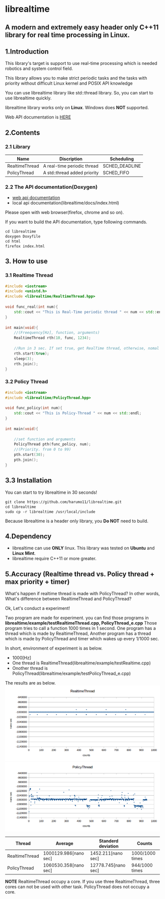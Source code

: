 librealtime
==============
## A modern and extremely easy header only C++11 library for real time processing in Linux.

## 1.Introduction

This library's target is support to use real-time processing which is needed robotics and system control field.

This library allows you to make strict periodic tasks
and the tasks with priority without difficult Linux kernel and POSIX API knowledge

You can use librealtime library like std::thread library.
So, you can start to use librealtime quickly.

librealtime library works only on **Linux**. Windows does **NOT** supported.

Web API documentation is [HERE](https://harumo11.github.io/librealtime/)


## 2.Contents

### 2.1 Library
|Name|Discription|Scheduling|
|----|-----------|----------|
|RealtimeThread|A real-time periodic thread|SCHED_DEADLINE|
|PolicyThread|A std::thread added priority|SCHED_FIFO|

### 2.2 The API documentation(Doxygen)

- [web api documentation](https://harumo11.github.io/librealtime/)
- local api documentation(librealtime/docs/index.html)

Please open with web browser(firefox, chrome and so on).

If you want to build the API documentation, type following commands.
```
cd librealtime
doxygen Doxyfile
cd html
firefox index.html
```

## 3. How to use

### 3.1 Realtime Thread

```cpp
#include <iostream>
#include <unistd.h>
#include <librealtime/RealtimeThread.hpp>

void func_real(int num){
	std::cout << "This is Real-Time periodic thread " << num << std::endl;
}

int main(void){
    //(Freequency[Hz], function, arguments)
	RealtimeThread rth(10, func, 1234);
	
	//Run in 3 sec. If set true, get RealTime thread, otherwise, nomal priodic thread.
	rth.start(true);
	sleep(3);
	rth.join();
}
```

### 3.2 Policy Thread

```cpp
#include <iostream>
#include <librealtime/PolicyThread.hpp>

void func_policy(int num){
	std::cout << "This is Policy-Thread " << num << std::endl;
}

int main(void){

	//set function and arguments
	PolicyThread pth(func_policy, num);
	//(Priority. from 0 to 99)
	pth.start(30);
	pth.join();
}
```

## 3.3 Installation

You can start to try librealtime in 30 seconds!

```
git clone https://github.com/harumo11/librealtime.git
cd librealtime
sudo cp -r librealtime /usr/local/include
```
Because librealtime is a header only library, you **Do NOT** need to build.

## 4.Dependency

- librealtime can use **ONLY** linux.
	This library was tested on **Ubuntu** and **Linux Mint**.
- librealtime require C++11 or more greater.


## 5.Accuracy (Realtime thread **vs.** Policy thread + max priority + timer)

What's happen if realtime thread is made with PolicyThread?
In other words, What's difference between RealtimeThread and PolicyThread?

Ok, Let's conduct a experiment!

Two program are made for experiment. you can find those programs in
**librealtime/example/testRealtimeThread.cpp, PolicyThread_e.cpp**
Those program tries to call a function 1000 times in 1 second. One program has a thread which is made by RealtimeThread, 
Another program has a thread which is made by PolicyThread and timer which wakes up every 1/1000 sec.

In short, environment of experiment is as below.
- 1000[Hz]
- One thread is RealtimeThread(librealtime/example/testRealtime.cpp)
- Onother thread is PolicyThread(librealtime/example/testPolicyThread_e.cpp)

The results are as below.
![Realtime](./data/realtime_test.png)
![Policy](./data/policy_test.png)

|Thread|Average|Standerd deviation|Counts|
|------|--------|------------------|------|
|RealtimeThread|1000129.986[nano sec]|1452.211[nano sec]|1000/1000 times|
|PolicyThread|1060530.358[nano sec]|12778.745[nano sec]|944/1000 times|

**NOTE** RealtimeThread occupy a core. If you use three RealtimeThread, three cores can not
be used with other task. PolicyThread does not occupy a core.
